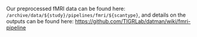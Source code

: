 Our preprocessed fMRI data can be found here: `/archive/data/${study}/pipelines/fmri/${scantype}`, and details on the outputs can be found here: https://github.com/TIGRLab/datman/wiki/fmri-pipeline